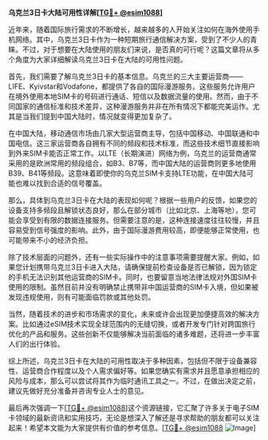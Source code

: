 **乌克兰3日卡大陆可用性详解[[TG💪+ @esim1088](https://t.me/s/esim1088)]**

近年来，随着国际旅行需求的不断增长，越来越多的人开始关注如何在海外使用手机网络。其中，乌克兰3日卡作为一种短期旅行通信解决方案，受到了不少人的青睐。不过，对于想要在大陆使用的朋友们来说，是否真的可行呢？这篇文章将从多个角度为大家详细解读乌克兰3日卡在大陆的可用性问题。

首先，我们需要了解乌克兰3日卡的基本信息。乌克兰的三大主要运营商——LIFE、Kyivstar和Vodafone，都提供了各自的国际漫游服务。这些服务允许用户在境外使用本地SIM卡的号码进行通话、短信以及数据流量的使用。然而，由于不同国家的通信标准和技术差异，这种漫游服务并非在所有情况下都能完美运作。尤其是当我们提到中国大陆时，情况就变得更加复杂了。

在中国大陆，移动通信市场由几家大型运营商主导，包括中国移动、中国联通和中国电信。这三家运营商各自拥有不同的频段和技术标准，而这些技术细节直接影响到外来SIM卡能否正常工作。以LTE（长期演进）网络为例，乌克兰的运营商通常采用的是欧洲常用的频段组合，如B3、B7等，而中国大陆的运营商则更多地使用B39、B41等频段。这意味着即使你的乌克兰SIM卡支持LTE功能，在中国大陆可能也难以找到合适的信号覆盖。

那么，具体到乌克兰3日卡在大陆的表现如何呢？根据一些用户的反馈，如果您的设备支持多频段且解锁状态良好，那么在部分城市（比如北京、上海等地），您可能会享受到有限的数据连接服务。但需要注意的是，这种连接速度往往较慢，并且容易受到信号强度的影响。此外，由于国际漫游费用较高，即便能够正常使用，也可能带来不小的经济负担。

除了技术层面的问题外，还有一些实际操作中的注意事项需要提醒大家。例如，如果您计划携带乌克兰3日卡进入大陆，请确保提前检查设备是否已解锁，因为锁定的手机无法识别其他运营商的SIM卡。同时，也要留意当地法律法规对外国SIM卡使用的限制。虽然目前并没有明确禁止携带非中国运营商的SIM卡入境，但如果被发现违规使用，则有可能面临罚款或其他处罚。

当然，随着技术的进步和市场需求的变化，未来或许会出现更加便捷高效的解决方案。比如通过eSIM技术实现全球范围内的无缝切换，或者开发专门针对跨国旅行优化的产品和服务。这些创新不仅能够解决当前面临的诸多难题，还将进一步丰富人们的出行体验。

综上所述，乌克兰3日卡在大陆的可用性取决于多种因素，包括但不限于设备兼容性、运营商合作程度以及个人需求偏好等。如果您确实有需求并且愿意承担相应的风险与成本，那么可以尝试将其作为临时通讯工具之一。不过，在做出决定之前，建议先做好充分准备并咨询专业人士的意见。

最后再次强调一下[[TG💪+ @esim1088](https://t.me/s/esim1088)]这个资源链接，它汇聚了许多关于电子SIM卡领域的最新资讯和实用技巧，无论是想深入了解还是寻求帮助的朋友都可以关注起来！希望本文能为大家提供有价值的参考信息。[[TG💪+ @esim1088](https://t.me/s/esim1088) ![Image](https://i.postimg.cc/4NQfJmqS/Snipaste-2025-05-13-00-14-12.png)]
